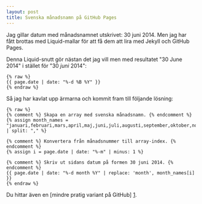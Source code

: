 ```yaml
---
layout: post
title: Svenska månadsnamn på GitHub Pages
---
```


Jag gillar datum med månadsnamnet utskrivet: 30 juni 2014. Men jag har fått brottas med Liquid-mallar för att få dem att lira med Jekyll och GitHub Pages.

Denna Liquid-snutt gör nästan det jag vill men med resultatet "30 June 2014" i stället för "30 *juni* 2014":

    {% raw %}
    {{ page.date | date: "%-d %B %Y" }}
    {% endraw %}

Så jag har kavlat upp ärmarna och kommit fram till följande lösning:

    {% raw %}
    {% comment %} Skapa en array med svenska månadsnamn. {% endcomment %}
    {% assign month_names = "januari,februari,mars,april,maj,juni,juli,augusti,september,oktober,november,december" | split: "," %}

    {% comment %} Konvertera från månadsnummer till array-index. {% endcomment %}
    {% assign i = page.date | date: "%-m" | minus: 1 %}

    {% comment %} Skriv ut sidans datum på formen 30 juni 2014. {% endcomment %}
    {{ page.date | date: "%-d month %Y" | replace: 'month', month_names[i] }}
    {% endraw %}

Du hittar även en [mindre pratig variant på GitHub] [1].

[1]: https://github.com/svendahlstrand/svendahlstrand.github.io/blob/master/_includes/localized-date.liquid
